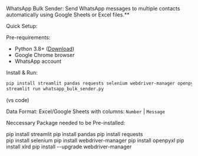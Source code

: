 WhatsApp Bulk Sender:
Send WhatsApp messages to multiple contacts automatically using Google Sheets or Excel files.**

Quick Setup:

Pre-requirements:
- Python 3.8+ ([Download](https://python.org/downloads))
- Google Chrome browser
- WhatsApp account

Install & Run:
```bash
pip install streamlit pandas requests selenium webdriver-manager openpyxl xlrd
streamlit run whatsapp_bulk_sender.py
```
(vs code)

Data Format: Excel/Google Sheets with columns: `Number` | `Message`

Neccessary Package needed to be Pre-installed:

pip install streamlit
pip install pandas
pip install requests  
pip install selenium
pip install webdriver-manager
pip install openpyxl
pip install xlrd
pip install --upgrade webdriver-manager
